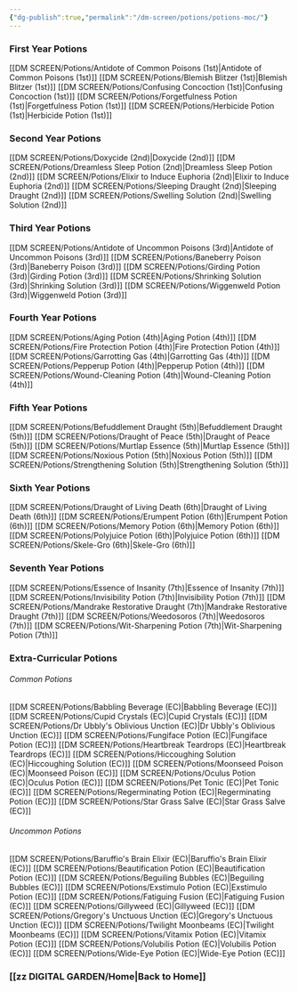 ```yaml
---
{"dg-publish":true,"permalink":"/dm-screen/potions/potions-moc/"}
---
```


### First Year Potions
[[DM SCREEN/Potions/Antidote of Common Poisons (1st)\|Antidote of Common Poisons (1st)]]
[[DM SCREEN/Potions/Blemish Blitzer (1st)\|Blemish Blitzer (1st)]]
[[DM SCREEN/Potions/Confusing Concoction (1st)\|Confusing Concoction (1st)]]
[[DM SCREEN/Potions/Forgetfulness Potion (1st)\|Forgetfulness Potion (1st)]]
[[DM SCREEN/Potions/Herbicide Potion (1st)\|Herbicide Potion (1st)]]

### Second Year Potions
[[DM SCREEN/Potions/Doxycide (2nd)\|Doxycide (2nd)]]
[[DM SCREEN/Potions/Dreamless Sleep Potion (2nd)\|Dreamless Sleep Potion (2nd)]]
[[DM SCREEN/Potions/Elixir to Induce Euphoria (2nd)\|Elixir to Induce Euphoria (2nd)]]
[[DM SCREEN/Potions/Sleeping Draught (2nd)\|Sleeping Draught (2nd)]]
[[DM SCREEN/Potions/Swelling Solution (2nd)\|Swelling Solution (2nd)]]

### Third Year Potions
[[DM SCREEN/Potions/Antidote of Uncommon Poisons (3rd)\|Antidote of Uncommon Poisons (3rd)]]
[[DM SCREEN/Potions/Baneberry Poison (3rd)\|Baneberry Poison (3rd)]]
[[DM SCREEN/Potions/Girding Potion (3rd)\|Girding Potion (3rd)]]
[[DM SCREEN/Potions/Shrinking Solution (3rd)\|Shrinking Solution (3rd)]]
[[DM SCREEN/Potions/Wiggenweld Potion (3rd)\|Wiggenweld Potion (3rd)]]

### Fourth Year Potions
[[DM SCREEN/Potions/Aging Potion (4th)\|Aging Potion (4th)]]
[[DM SCREEN/Potions/Fire Protection Potion (4th)\|Fire Protection Potion (4th)]]
[[DM SCREEN/Potions/Garrotting Gas (4th)\|Garrotting Gas (4th)]]
[[DM SCREEN/Potions/Pepperup Potion (4th)\|Pepperup Potion (4th)]]
[[DM SCREEN/Potions/Wound-Cleaning Potion (4th)\|Wound-Cleaning Potion (4th)]]

### Fifth Year Potions
[[DM SCREEN/Potions/Befuddlement Draught (5th)\|Befuddlement Draught (5th)]]
[[DM SCREEN/Potions/Draught of Peace (5th)\|Draught of Peace (5th)]]
[[DM SCREEN/Potions/Murtlap Essence (5th)\|Murtlap Essence (5th)]]
[[DM SCREEN/Potions/Noxious Potion (5th)\|Noxious Potion (5th)]]
[[DM SCREEN/Potions/Strengthening Solution (5th)\|Strengthening Solution (5th)]]

### Sixth Year Potions
[[DM SCREEN/Potions/Draught of Living Death (6th)\|Draught of Living Death (6th)]]
[[DM SCREEN/Potions/Erumpent Potion (6th)\|Erumpent Potion (6th)]]
[[DM SCREEN/Potions/Memory Potion (6th)\|Memory Potion (6th)]]
[[DM SCREEN/Potions/Polyjuice Potion (6th)\|Polyjuice Potion (6th)]]
[[DM SCREEN/Potions/Skele-Gro (6th)\|Skele-Gro (6th)]]

### Seventh Year Potions
[[DM SCREEN/Potions/Essence of Insanity (7th)\|Essence of Insanity (7th)]]
[[DM SCREEN/Potions/Invisibility Potion (7th)\|Invisibility Potion (7th)]]
[[DM SCREEN/Potions/Mandrake Restorative Draught (7th)\|Mandrake Restorative Draught (7th)]]
[[DM SCREEN/Potions/Weedosoros (7th)\|Weedosoros (7th)]]
[[DM SCREEN/Potions/Wit-Sharpening Potion (7th)\|Wit-Sharpening Potion (7th)]]

### Extra-Curricular Potions
###### Common Potions
[[DM SCREEN/Potions/Babbling Beverage (EC)\|Babbling Beverage (EC)]]
[[DM SCREEN/Potions/Cupid Crystals (EC)\|Cupid Crystals (EC)]]
[[DM SCREEN/Potions/Dr Ubbly's Oblivious Unction (EC)\|Dr Ubbly's Oblivious Unction (EC)]]
[[DM SCREEN/Potions/Fungiface Potion (EC)\|Fungiface Potion (EC)]]
[[DM SCREEN/Potions/Heartbreak Teardrops (EC)\|Heartbreak Teardrops (EC)]]
[[DM SCREEN/Potions/Hiccoughing Solution (EC)\|Hiccoughing Solution (EC)]]
[[DM SCREEN/Potions/Moonseed Poison (EC)\|Moonseed Poison (EC)]]
[[DM SCREEN/Potions/Oculus Potion (EC)\|Oculus Potion (EC)]]
[[DM SCREEN/Potions/Pet Tonic (EC)\|Pet Tonic (EC)]]
[[DM SCREEN/Potions/Regerminating Potion (EC)\|Regerminating Potion (EC)]]
[[DM SCREEN/Potions/Star Grass Salve (EC)\|Star Grass Salve (EC)]]

###### Uncommon Potions
[[DM SCREEN/Potions/Baruffio's Brain Elixir (EC)\|Baruffio's Brain Elixir (EC)]]
[[DM SCREEN/Potions/Beautification Potion (EC)\|Beautification Potion (EC)]]
[[DM SCREEN/Potions/Beguiling Bubbles (EC)\|Beguiling Bubbles (EC)]]
[[DM SCREEN/Potions/Exstimulo Potion (EC)\|Exstimulo Potion (EC)]]
[[DM SCREEN/Potions/Fatiguing Fusion (EC)\|Fatiguing Fusion (EC)]]
[[DM SCREEN/Potions/Gillyweed (EC)\|Gillyweed (EC)]]
[[DM SCREEN/Potions/Gregory's Unctuous Unction (EC)\|Gregory's Unctuous Unction (EC)]]
[[DM SCREEN/Potions/Twilight Moonbeams (EC)\|Twilight Moonbeams (EC)]]
[[DM SCREEN/Potions/Vitamix Potion (EC)\|Vitamix Potion (EC)]]
[[DM SCREEN/Potions/Volubilis Potion (EC)\|Volubilis Potion (EC)]]
[[DM SCREEN/Potions/Wide-Eye Potion (EC)\|Wide-Eye Potion (EC)]]


### [[zz DIGITAL GARDEN/Home\|Back to Home]]
